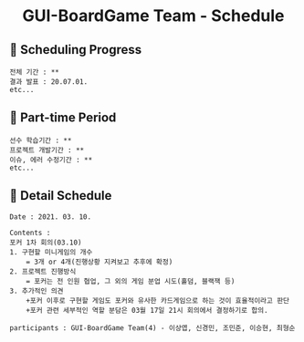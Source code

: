 <h1 align='center'>GUI-BoardGame Team - Schedule</h1>

## 🎉 Scheduling Progress
    전체 기간 : **
    결과 발표 : 20.07.01.
    etc...
    
## 🎉 Part-time Period
    선수 학습기간 : **
    프로젝트 개발기간 : **
    이슈, 에러 수정기간 : **
    etc...

## 🎉 Detail Schedule
    Date : 2021. 03. 10.
    
    Contents : 
    포커 1차 회의(03.10)
    1. 구현할 미니게임의 개수
        = 3개 or 4개(진행상황 지켜보고 추후에 확정)
    2. 프로젝트 진행방식
        = 포커는 전 인원 협업, 그 외의 게임 분업 시도(홀덤, 블랙잭 등)
    3. 추가적인 의견
        +포커 이후로 구현할 게임도 포커와 유사한 카드게임으로 하는 것이 효율적이라고 판단
        +포커 관련 세부적인 역할 분담은 03월 17일 21시 회의에서 결정하기로 합의.
    
    participants : GUI-BoardGame Team(4) - 이상엽, 신경민, 조민준, 이승현, 최형순
